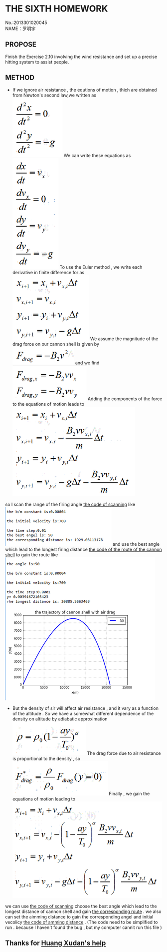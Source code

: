 **THE SIXTH HOMEWORK**
====

No.:2013301020045     
NAME：罗明宇

**PROPOSE**
--------
Finish the Exercise 2.10 involving the wind resistance and set up a precise hitting system to assist people.

**METHOD**
----

- If we ignore air resistance , the equtions of motion , thich are obtained from Newton's second law,we written as     
![x](https://raw.githubusercontent.com/luomingyu/computationalphysics_N2013301020045/code/6th/1.png) 
We can write these equations as     
![x](https://raw.githubusercontent.com/luomingyu/computationalphysics_N2013301020045/code/6th/2.png) 
To use the Euler method , we write each derivative in finite difference for as     
![x](https://raw.githubusercontent.com/luomingyu/computationalphysics_N2013301020045/code/6th/3.png) 
We assume the magnitude of the drag force on our cannon shell is given by     
![x](https://raw.githubusercontent.com/luomingyu/computationalphysics_N2013301020045/code/6th/4.png)
and we find     
![x](https://raw.githubusercontent.com/luomingyu/computationalphysics_N2013301020045/code/6th/5.png)
Adding the components of the force to the equations of motion leads to
![x](https://raw.githubusercontent.com/luomingyu/computationalphysics_N2013301020045/code/6th/6.png)

so I scan the range of the firing angle [the code of scanning](https://raw.githubusercontent.com/luomingyu/computationalphysics_N2013301020045/code/6th/6th-最优角度判定-风阻.py) like     
![x](https://raw.githubusercontent.com/luomingyu/computationalphysics_N2013301020045/code/6th/6th-最优角度判定-风阻.png)
and use the best angle which lead to the longest firing distance [the code of the route of the cannon shell](https://raw.githubusercontent.com/luomingyu/computationalphysics_N2013301020045/code/6th/6th-路径-风阻.py) to gain the route like     
![x](https://raw.githubusercontent.com/luomingyu/computationalphysics_N2013301020045/code/6th/6th-最优角度路径-风阻.png)

- But the density of sir will affect air resistance , and it vary as a function of the altitude . So we have a somewhat different dependence of the density on altitude by adiabatic approximation     
![x](https://raw.githubusercontent.com/luomingyu/computationalphysics_N2013301020045/code/6th/7.png)
The drag force due to air resistance is proportional to the density , so
![x](https://raw.githubusercontent.com/luomingyu/computationalphysics_N2013301020045/code/6th/8.png)
Finally , we gain the equations of motion leading  to
![x](https://raw.githubusercontent.com/luomingyu/computationalphysics_N2013301020045/code/6th/9.png)

we can use [the code of scanning](https://raw.githubusercontent.com/luomingyu/computationalphysics_N2013301020045/code/6th/6th-最优角度判定-风阻%2B空气密度.py) choose the best angle which lead to the longest distance of cannon shell and gain [the corresponding route](https://raw.githubusercontent.com/luomingyu/computationalphysics_N2013301020045/code/6th/6th-路径-风阻%2B空气密度.py) . 
we also can set the aimming distance to gain the corresponding angel and initial vecolicy [the code of amming distance](https://raw.githubusercontent.com/luomingyu/computationalphysics_N2013301020045/code/6th/6th-定点打击扫描-风阻%2B空气密度%20-%20.py) . (The code need to be simplified to run . because I haven't found the bug , but my computer cannit run this file )     



Thanks for [Huang Xudan's help](https://github.com/tongqiancao/computionalphysics-N2013302290059)
----